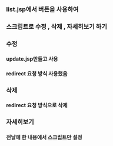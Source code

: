 ### list.jsp에서 버튼을 사용하여
### 스크립트로 수정 , 삭제 , 자세히보기 하기

### 수정 
#### update.jsp만들고 사용
#### redirect 요청 방식 사용했음

### 삭제
#### redirect 요청 방식으로 삭제

### 자세히보기
#### 전날에 한 내용에서 스크립트만 설정